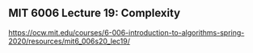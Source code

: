 ## MIT 6006 Lecture 19: Complexity

https://ocw.mit.edu/courses/6-006-introduction-to-algorithms-spring-2020/resources/mit6_006s20_lec19/
